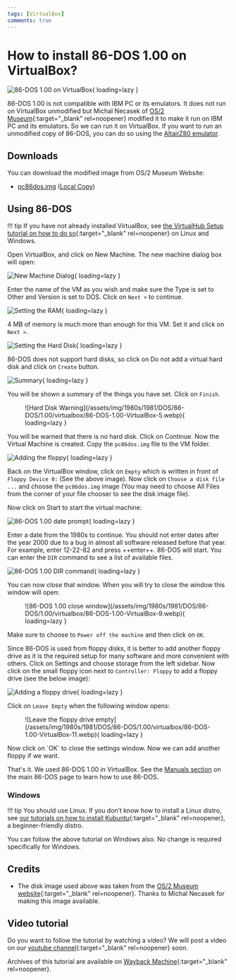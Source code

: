 ```yaml
---
tags: [VirtualBox]
comments: true
---
```


# How to install 86-DOS 1.00 on VirtualBox?

![86-DOS 1.00 on VirtualBox](/assets/img/1980s/1981/DOS/86-DOS/1.00/virtualbox/86-DOS-1.00-VirtualBox.webp){ loading=lazy }

86-DOS 1.00 is not compatible with IBM PC or its emulators. It does not run on VirtualBox unmodified but Michal Necasek of [OS/2 Museum](https://www.os2museum.com/wp/){:target="_blank" rel=noopener} modified it to make it run on IBM PC and its emulators. So we can run it on VirtualBox. If you want to run an unmodified copy of 86-DOS, you can do so using the [AltairZ80 emulator](../altairz80).

## Downloads

You can download the modified image from OS/2 Museum Website:

- [pc86dos.img](http://www.os2museum.com/files/pc86dos.img) ([Local Copy](https://link.storjshare.io/juybp4quqgvmzmxgohgffpfey5ka/virtualhub%2F1980s%2F1981%2FOS%2FDOS%2F86-DOS%2F1.00%2Fpc86dos.img?download=true))

## Using 86-DOS

!!! tip
    If you have not already installed VirtualBox, see [the VirtualHub Setup tutorial on how to do so](https://setup.virtualhub.eu.org/virtualbox/){:target="_blank" rel=noopener} on Linux and Windows.

Open VirtualBox, and click on New Machine. The new machine dialog box will open:

![New Machine Dialog](/assets/img/1980s/1981/DOS/86-DOS/1.00/virtualbox/86-DOS-1.00-VirtualBox-1.webp){ loading=lazy }

Enter the name of the VM as you wish and make sure the Type is set to Other and Version is set to DOS. Click on `Next >`  to continue.

![Setting the RAM](/assets/img/1980s/1981/DOS/86-DOS/1.00/virtualbox/86-DOS-1.00-VirtualBox-2.webp){ loading=lazy }

4 MB of memory is much more than enough for this VM. Set it and click on `Next >`.

![Setting the Hard Disk](/assets/img/1980s/1981/DOS/86-DOS/1.00/virtualbox/86-DOS-1.00-VirtualBox-3.webp){ loading=lazy }

86-DOS does not support hard disks, so click on Do not add a virtual hard disk and click on `Create` button.

![Summary](/assets/img/1980s/1981/DOS/86-DOS/1.00/virtualbox/86-DOS-1.00-VirtualBox-4.webp){ loading=lazy }

You will be shown a summary of the things you have set. Click on `Finish`.

<figure markdown>
![Hard Disk Warning](/assets/img/1980s/1981/DOS/86-DOS/1.00/virtualbox/86-DOS-1.00-VirtualBox-5.webp){ loading=lazy }
</figure>

You will be warned that there is no hard disk. Click on Continue. Now the Virtual Machine is created. Copy the `pc86dos.img` file to the VM folder.

![Adding the floppy](/assets/img/1980s/1981/DOS/86-DOS/1.00/virtualbox/86-DOS-1.00-VirtualBox-6.webp){ loading=lazy }

Back on the VirtualBox window, click on `Empty` which is written in front of `Floppy Device 0:` (See the above image). Now click on `Choose a disk file ...`  and choose the `pc86dos.img` image (You may need to choose All Files from the corner of your file chooser to see the disk image file).

Now click on Start to start the virtual machine:

![86-DOS 1.00 date prompt](/assets/img/1980s/1981/DOS/86-DOS/1.00/virtualbox/86-DOS-1.00-VirtualBox-7.webp){ loading=lazy }

Enter a date from the 1980s to continue. You should not enter dates after the year 2000 due to a bug in almost all software released before that year. For example, enter 12-22-82 and press ++enter++. 86-DOS will start. You can enter the `DIR` command to see a list of available files.

![86-DOS 1.00 DIR command](/assets/img/1980s/1981/DOS/86-DOS/1.00/virtualbox/86-DOS-1.00-VirtualBox-8.webp){ loading=lazy }

You can now close that window. When you will try to close the window this window will open:

<figure markdown>
![86-DOS 1.00 close window](/assets/img/1980s/1981/DOS/86-DOS/1.00/virtualbox/86-DOS-1.00-VirtualBox-9.webp){ loading=lazy }
</figure>

Make sure to choose to `Power off the machine` and then click on `OK`.

Since 86-DOS is used from floppy disks, it is better to add another floppy drive as it is the required setup for many software and more convenient with others. Click on Settings and choose storage from the left sidebar. Now click on the small floppy icon next to `Controller: Floppy`  to add a floppy drive (see the below image):

![Adding a floppy drive](/assets/img/1980s/1981/DOS/86-DOS/1.00/virtualbox/86-DOS-1.00-VirtualBox-10.webp){ loading=lazy }

Click on `Leave Empty` when the following window opens:

<figure markdown>
![Leave the floppy drive empty](/assets/img/1980s/1981/DOS/86-DOS/1.00/virtualbox/86-DOS-1.00-VirtualBox-11.webp){ loading=lazy }
</figure>
Now click on `OK` to close the settings window. Now we can add another floppy if we want.

That's it. We used 86-DOS 1.00 in VirtualBox. See the [Manuals section](/1980s/1981/DOS/86-DOS/#manuals) on the main 86-DOS page to learn how to use 86-DOS.

### Windows

!!! tip
    You should use Linux. If you don’t know how to install a Linux distro, see [our tutorials on how to install Kubuntu](https://setup.virtualhub.eu.org/categories/os/){:target="_blank" rel=noopener}, a beginner-friendly distro.

You can follow the above tutorial on Windows also. No change is required specifically for Windows.

## Credits

- The disk image used above was taken from the [OS/2 Museum website](https://www.os2museum.com/wp/){:target="_blank" rel=noopener}. Thanks to Michal Necasek for making this image available.

## Video tutorial

Do you want to follow the tutorial by watching a video? We will post a video on our [youtube channel](https://www.youtube.com/@virtua1hub){:target="_blank" rel=noopener} soon.

Archives of this tutorial are available on [Wayback Machine](https://web.archive.org/web/*/https://virtualhub.eu.org/1980s/1981/DOS/86-DOS/1.00/virtualbox){:target="_blank" rel=noopener}.
